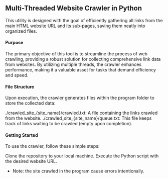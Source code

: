 ## Multi-Threaded Website Crawler in Python
This utility is designed with the goal of efficiently gathering all links from the main HTML website URL 
and its sub-pages, saving them neatly into organized files.

#### Purpose
The primary objective of this tool is to streamline the process of web crawling, providing a robust solution 
for collecting comprehensive link data from websites. By utilizing multiple threads, 
the crawler enhances performance, making it a valuable asset for tasks that demand efficiency and speed.

#### File Structure
Upon execution, the crawler generates files within the program folder to store the collected data:

./crawled_site_{site_name}/crawled.txt: A file containing the links crawled from the website.
./crawled_site_{site_name}/queue.txt: This file keeps track of links waiting to be crawled 
(empty upon completion).

#### Getting Started
To use the crawler, follow these simple steps:

Clone the repository to your local machine.
Execute the Python script with the desired website URL.

* Note: the site crawled in the program cause errors intentionally.
